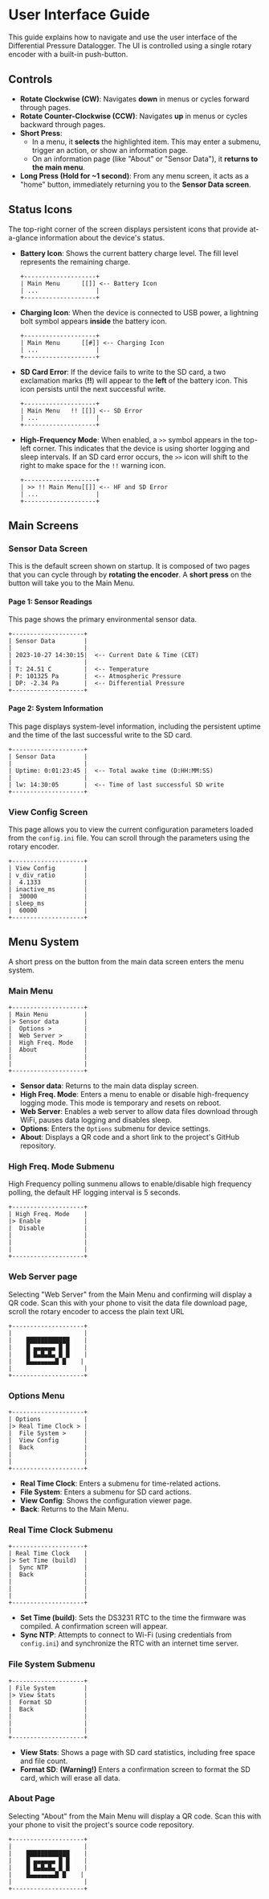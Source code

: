 # User Interface Guide

This guide explains how to navigate and use the user interface of the Differential Pressure Datalogger. The UI is controlled using a single rotary encoder with a built-in push-button.

## Controls

*   **Rotate Clockwise (CW)**: Navigates **down** in menus or cycles forward through pages.
*   **Rotate Counter-Clockwise (CCW)**: Navigates **up** in menus or cycles backward through pages.
*   **Short Press**:
    *   In a menu, it **selects** the highlighted item. This may enter a submenu, trigger an action, or show an information page.
    *   On an information page (like "About" or "Sensor Data"), it **returns to the main menu**.
*   **Long Press (Hold for ~1 second)**: From any menu screen, it acts as a "home" button, immediately returning you to the **Sensor Data screen**.

## Status Icons

The top-right corner of the screen displays persistent icons that provide at-a-glance information about the device's status.

*   **Battery Icon**: Shows the current battery charge level. The fill level represents the remaining charge.

    ```
    +--------------------+
    | Main Menu      [[]] <-- Battery Icon
    | ...                |
    +--------------------+
    ```

*   **Charging Icon**: When the device is connected to USB power, a lightning bolt symbol appears **inside** the battery icon.

    ```
    +--------------------+
    | Main Menu      [[#]] <-- Charging Icon
    | ...                |
    +--------------------+
    ```

*   **SD Card Error**: If the device fails to write to the SD card, a two exclamation marks (**!!**) will appear to the **left** of the battery icon. This icon persists until the next successful write.

    ```
    +--------------------+
    | Main Menu   !! [[]] <-- SD Error
    | ...                |
    +--------------------+
    ```

*   **High-Frequency Mode**: When enabled, a `>>` symbol appears in the top-left corner. This indicates that the device is using shorter logging and sleep intervals.
    If an SD card error occurs, the `>>` icon will shift to the right to make space for the `!!` warning icon.

    ```
    +--------------------+
    | >> !! Main Menu[[]] <-- HF and SD Error
    | ...                |
    +--------------------+
    ```

## Main Screens

### Sensor Data Screen

This is the default screen shown on startup. It is composed of two pages that you can cycle through by **rotating the encoder**. A **short press** on the button will take you to the Main Menu.

#### Page 1: Sensor Readings

This page shows the primary environmental sensor data.

```
+--------------------+
| Sensor Data        |
|                    |
| 2023-10-27 14:30:15|  <-- Current Date & Time (CET)
|                    |
| T: 24.51 C         |  <-- Temperature
| P: 101325 Pa       |  <-- Atmospheric Pressure
| DP: -2.34 Pa       |  <-- Differential Pressure
+--------------------+
```

#### Page 2: System Information

This page displays system-level information, including the persistent uptime and the time of the last successful write to the SD card.

```
+--------------------+
| Sensor Data        |
|                    |
| Uptime: 0:01:23:45 |  <-- Total awake time (D:HH:MM:SS)
|                    |
| lw: 14:30:05       |  <-- Time of last successful SD write
+--------------------+
```

### View Config Screen

This page allows you to view the current configuration parameters loaded from the `config.ini` file. You can scroll through the parameters using the rotary encoder.

```
+--------------------+
| View Config        |
| v_div_ratio        |
|  4.1333            |
| inactive_ms        |
|  30000             |
| sleep_ms           |
|  60000             |
+--------------------+
```

## Menu System

A short press on the button from the main data screen enters the menu system.

### Main Menu

```
+--------------------+
| Main Menu          |
|> Sensor data       |
|  Options >         |
|  Web Server >      |
|  High Freq. Mode   |
|  About             |
|                    |
|                    |
+--------------------+
```

*   **Sensor data**: Returns to the main data display screen.
*   **High Freq. Mode**: Enters a menu to enable or disable high-frequency logging mode. This mode is temporary and resets on reboot.
*   **Web Server**: Enables a web server to allow data files download through WiFi, pauses data logging and disables sleep.
*   **Options**: Enters the `Options` submenu for device settings.
*   **About**: Displays a QR code and a short link to the project's GitHub repository.

### High Freq. Mode Submenu

High Frequency polling sunmenu allows to enable/disable high frequency polling, the default HF logging interval is 5 seconds. 

```
+--------------------+
| High Freq. Mode    |
|> Enable            |
|  Disable           |
|                    |
|                    |
|                    |
+--------------------+
```


### Web Server page

Selecting "Web Server" from the Main Menu and confirming will display a QR code. Scan this with your phone to visit the data file download page, scroll the rotary encoder to access the plain text URL

```
+--------------------+
|                    |
|    ████████████    |
|    █ ▄▄▄▄▄▄ █ █    |
|    █ █▄█▄█▄ █ █    |
|    █▄▄▄▄▄▄▄█ █    |
|                    |
+--------------------+
```


### Options Menu

```
+--------------------+
| Options            |
|> Real Time Clock > |
|  File System >     |
|  View Config       |
|  Back              |
|                    |
|                    |
+--------------------+
```


*   **Real Time Clock**: Enters a submenu for time-related actions.
*   **File System**: Enters a submenu for SD card actions.
*   **View Config**: Shows the configuration viewer page.
*   **Back**: Returns to the Main Menu.

### Real Time Clock Submenu

```
+--------------------+
| Real Time Clock    |
|> Set Time (build)  |
|  Sync NTP          |
|  Back              |
|                    |
|                    |
|                    |
+--------------------+
```

*   **Set Time (build)**: Sets the DS3231 RTC to the time the firmware was compiled. A confirmation screen will appear.
*   **Sync NTP**: Attempts to connect to Wi-Fi (using credentials from `config.ini`) and synchronize the RTC with an internet time server.

### File System Submenu

```
+--------------------+
| File System        |
|> View Stats        |
|  Format SD         |
|  Back              |
|                    |
|                    |
|                    |
+--------------------+
```

*   **View Stats**: Shows a page with SD card statistics, including free space and file count.
*   **Format SD**: **(Warning!)** Enters a confirmation screen to format the SD card, which will erase all data.

### About Page

Selecting "About" from the Main Menu will display a QR code. Scan this with your phone to visit the project's source code repository.

```
+--------------------+
|                    |
|    ████████████    |
|    █ ▄▄▄▄▄▄ █ █    |
|    █ █▄█▄█▄ █ █    |
|    █▄▄▄▄▄▄▄█ █    |
|                    |
+--------------------+
```